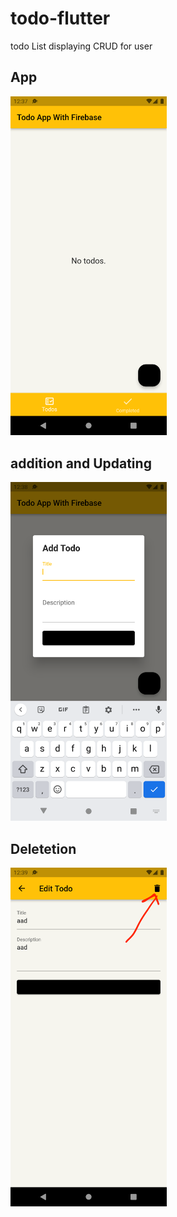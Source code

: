 # todo-flutter
todo List displaying CRUD for user
## App

<img src="https://github.com/i-anuragmishra/todo-flutter/blob/main/assets/Screenshot_1634491231.png" width="250">

## addition and Updating

<img src="https://github.com/i-anuragmishra/todo-flutter/blob/main/assets/Screenshot_1634491264.png" width="250">

## Deletetion 

<img src="https://github.com/i-anuragmishra/todo-flutter/blob/main/assets/Screenshot_1634491308.png" width="250">
